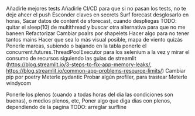 Añadirle mejores tests
Añadirle CI/CD para que si no pasan los tests, no te deje ahcer el push
Esconder claves en secrets
Surf forecast desglosarlo en horas, Sacar datos de content de sforecast, cuando despliegas
TODO: quitar el sleep(10) de multithread y buscar otra alternativa para que no me baneen
Refactorizar
Cambiar poalrs por shapelets
Hacer algo para no tener tantos mains
Hacer que sea lo más visual posible, mapa de viento quizás
Ponerle mareas, subiendo o bajando en la tabla
ponerle el concurrent.futures.ThreadPoolExecutor para los selenium a la vez y mirar el consumo de recursos siguiendo las guias de streamlit
(https://blog.streamlit.io/3-steps-to-fix-app-memory-leaks/, https://blog.streamlit.io/common-app-problems-resource-limits/)
Cambiar pip por poetry
Meterle pydantic
Probar algún profiler, para trastear
Meterle windycom

Ponerle los plenos (cuando a todas horas del día las condiciones son buenas), o medios plenos, etc, Poner algo que diga dias con plenos, dependiendo de la pagina
TODO: arreglar surfline